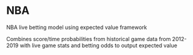 # NBA
NBA live betting model using expected value framework

Combines score/time probabilities from historical game data from 2012-2019 with live game stats and betting odds to output expected value
